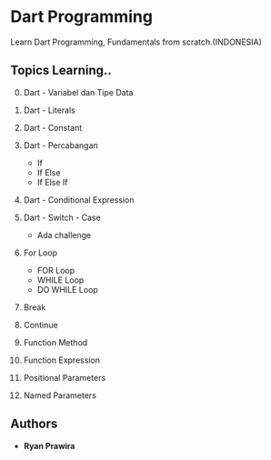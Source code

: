 # Dart Programming 
Learn Dart Programming, Fundamentals from scratch.(INDONESIA)

## Topics Learning..

0. Dart - Variabel dan Tipe Data
1. Dart - Literals
2. Dart - Constant
3. Dart - Percabangan
    - If
    - If Else
    - If Else If
4. Dart - Conditional Expression
5. Dart - Switch - Case
    - Ada challenge
6. For Loop 
    - FOR Loop 
    - WHILE Loop
    - DO WHILE Loop 
6. Break
    
7. Continue
8. Function Method
9. Function Expression
10. Positional Parameters
11. Named Parameters

## Authors

* **Ryan Prawira** 
